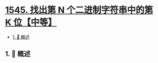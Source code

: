 # [1545. 找出第 N 个二进制字符串中的第 K 位【中等】](https://github.com/tnotesjs/TNotes.leetcode/tree/main/notes/1545.%20%E6%89%BE%E5%87%BA%E7%AC%AC%20N%20%E4%B8%AA%E4%BA%8C%E8%BF%9B%E5%88%B6%E5%AD%97%E7%AC%A6%E4%B8%B2%E4%B8%AD%E7%9A%84%E7%AC%AC%20K%20%E4%BD%8D%E3%80%90%E4%B8%AD%E7%AD%89%E3%80%91)

<!-- region:toc -->

- [1. 📝 概述](#1--概述)

<!-- endregion:toc -->

## 1. 📝 概述
